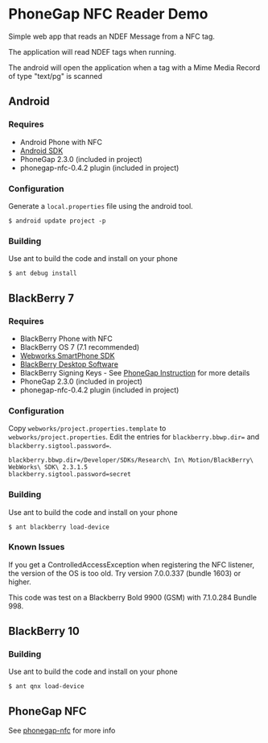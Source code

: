 # PhoneGap NFC Reader Demo

Simple web app that reads an NDEF Message from a NFC tag. 

The application will read NDEF tags when running.

The android will open the application when a tag with a Mime Media Record of type "text/pg" is scanned

## Android

### Requires 

* Android Phone with NFC
* [Android SDK](http://developer.android.com/sdk/index.html)
* PhoneGap 2.3.0 (included in project)
* phonegap-nfc-0.4.2 plugin (included in project)

### Configuration

Generate a `local.properties` file using the android tool.

	$ android update project -p

### Building

Use ant to build the code and install on your phone

	$ ant debug install

## BlackBerry 7

### Requires 

* BlackBerry Phone with NFC 
* BlackBerry OS 7 (7.1 recommended)
* [Webworks SmartPhone SDK](https://bdsc.webapps.blackberry.com/html5/download/sdk)
* [BlackBerry Desktop Software](http://us.blackberry.com/apps-software/desktop/)
* BlackBerry Signing Keys - See [PhoneGap Instruction](http://docs.phonegap.com/en/1.7.0/guide_getting-started_blackberry_index.md.html#Getting%20Started%20with%20Blackberry_5b_deploy_to_device_windows_and_mac) for more details
* PhoneGap 2.3.0 (included in project)
* phonegap-nfc-0.4.2 plugin (included in project)

### Configuration

Copy `webworks/project.properties.template` to `webworks/project.properties`.  Edit the entries for `blackberry.bbwp.dir=` and `blackberry.sigtool.password=`. 

	blackberry.bbwp.dir=/Developer/SDKs/Research\ In\ Motion/BlackBerry\ WebWorks\ SDK\ 2.3.1.5
	blackberry.sigtool.password=secret

### Building

Use ant to build the code and install on your phone

	$ ant blackberry load-device
	
### Known Issues

If you get a ControlledAccessException when registering the NFC listener, the version of the OS is too old.  Try version 7.0.0.337 (bundle 1603) or higher.

This code was test on a Blackberry Bold 9900 (GSM) with 7.1.0.284 Bundle 998.

## BlackBerry 10

### Building

Use ant to build the code and install on your phone

	$ ant qnx load-device


## PhoneGap NFC

See [phonegap-nfc](https://github.com/chariotsolutions/phonegap-nfc) for more info


